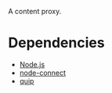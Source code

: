 A content proxy.

# Dependencies

* [Node.js](http://nodejs.org)
* [node-connect](https://github.com/aaronblohowiak/routes.js)
* [quip](https://github.com/caolan/quip)
